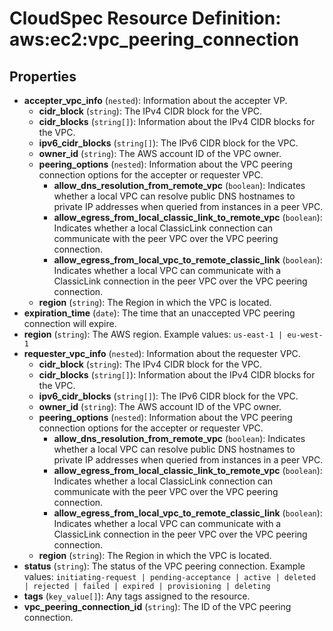 # CloudSpec Resource Definition: aws:ec2:vpc_peering_connection


## Properties

* **accepter_vpc_info**
(`nested`):
Information about the accepter VP.
    * **cidr_block**
(`string`):
The IPv4 CIDR block for the VPC.
    * **cidr_blocks**
(`string[]`):
Information about the IPv4 CIDR blocks for the VPC.
    * **ipv6_cidr_blocks**
(`string[]`):
The IPv6 CIDR block for the VPC.
    * **owner_id**
(`string`):
The AWS account ID of the VPC owner.
    * **peering_options**
(`nested`):
Information about the VPC peering connection options for the accepter or requester VPC.
        * **allow_dns_resolution_from_remote_vpc**
(`boolean`):
Indicates whether a local VPC can resolve public DNS hostnames to private IP addresses when queried from instances in a peer VPC.
        * **allow_egress_from_local_classic_link_to_remote_vpc**
(`boolean`):
Indicates whether a local ClassicLink connection can communicate with the peer VPC over the VPC peering connection.
        * **allow_egress_from_local_vpc_to_remote_classic_link**
(`boolean`):
Indicates whether a local VPC can communicate with a ClassicLink connection in the peer VPC over the VPC peering connection.
    * **region**
(`string`):
The Region in which the VPC is located.
* **expiration_time**
(`date`):
The time that an unaccepted VPC peering connection will expire.
* **region**
(`string`):
The AWS region.
Example values: `us-east-1 | eu-west-1`
* **requester_vpc_info**
(`nested`):
Information about the requester VPC.
    * **cidr_block**
(`string`):
The IPv4 CIDR block for the VPC.
    * **cidr_blocks**
(`string[]`):
Information about the IPv4 CIDR blocks for the VPC.
    * **ipv6_cidr_blocks**
(`string[]`):
The IPv6 CIDR block for the VPC.
    * **owner_id**
(`string`):
The AWS account ID of the VPC owner.
    * **peering_options**
(`nested`):
Information about the VPC peering connection options for the accepter or requester VPC.
        * **allow_dns_resolution_from_remote_vpc**
(`boolean`):
Indicates whether a local VPC can resolve public DNS hostnames to private IP addresses when queried from instances in a peer VPC.
        * **allow_egress_from_local_classic_link_to_remote_vpc**
(`boolean`):
Indicates whether a local ClassicLink connection can communicate with the peer VPC over the VPC peering connection.
        * **allow_egress_from_local_vpc_to_remote_classic_link**
(`boolean`):
Indicates whether a local VPC can communicate with a ClassicLink connection in the peer VPC over the VPC peering connection.
    * **region**
(`string`):
The Region in which the VPC is located.
* **status**
(`string`):
The status of the VPC peering connection.
Example values: `initiating-request | pending-acceptance | active | deleted | rejected | failed | expired | provisioning | deleting`
* **tags**
(`key_value[]`):
Any tags assigned to the resource.
* **vpc_peering_connection_id**
(`string`):
The ID of the VPC peering connection.

